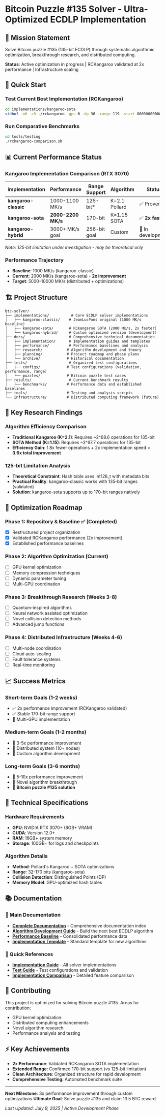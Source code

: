 # Bitcoin Puzzle #135 Solver - Ultra-Optimized ECDLP Implementation

## 🎯 Mission Statement
Solve Bitcoin puzzle #135 (135-bit ECDLP) through systematic algorithmic optimization, breakthrough research, and distributed computing.

**Status**: Active optimization in progress | RCKangaroo validated at 2x performance | Infrastructure scaling

## 🚀 Quick Start

### Test Current Best Implementation (RCKangaroo)
```bash
cd implementations/kangaroo-sota
stdbuf -o0 -e0 ./rckangaroo -gpu 0 -dp 36 -range 119 -start 800000000000000000000000000000 -pubkey 02CEB6CBBCDBDF5EF7150682150F4CE2C6F4807B349827DCDBDD1F2EFA885A2630
```

### Run Comparative Benchmarks
```bash
cd tools/testing
./rckangaroo-comparison.sh
```

## 📊 Current Performance Status

### Kangaroo Implementation Comparison (RTX 3070)

| Implementation | Performance | Range Support | Algorithm | Status |
|---------------|-------------|---------------|-----------|---------|
| **kangaroo-classic** | 1000-1100 MK/s | 125-bit* | K=2.1 Pollard | ✅ Proven |
| **kangaroo-sota** | **2000-2200 MK/s** | 170-bit | K=1.15 SOTA | ✅ **2x faster** |
| **kangaroo-hybrid** | 3000+ MK/s goal | 256-bit goal | Custom | 🚧 In development |

*Note: 125-bit limitation under investigation - may be theoretical only*

### Performance Trajectory
- **Baseline**: 1000 MK/s (kangaroo-classic)
- **Current**: 2000 MK/s (kangaroo-sota) - **2x improvement**
- **Target**: 5000-10000 MK/s (distributed + optimizations)

## 🏗️ Project Structure

```
btc-solver/
├── implementations/          # Core ECDLP solver implementations
│   ├── kangaroo-classic/    # JeanLucPons original (1000 MK/s baseline)
│   ├── kangaroo-sota/       # RCKangaroo SOTA (2000 MK/s, 2x faster)
│   └── kangaroo-hybrid/     # Custom optimized version (development)
├── docs/                    # Comprehensive technical documentation
│   ├── implementation/      # Implementation guides and templates
│   ├── performance/         # Performance baselines and analysis
│   ├── research/           # Algorithm development and theory
│   ├── planning/           # Project roadmap and phase plans
│   └── archive/            # Historical documentation
├── tests/                   # Organized test configurations
│   ├── configs/            # Test configurations (validation, performance, range)
│   └── puzzles/            # Bitcoin puzzle test cases
├── results/                 # Current benchmark results
│   └── benchmarks/         # Performance data and established baselines
├── tools/                  # Testing and analysis scripts
└── infrastructure/         # Distributed computing framework (future)
```

## 🔬 Key Research Findings

### Algorithm Efficiency Comparison
- **Traditional Kangaroo (K=2.1)**: Requires ~2^68.6 operations for 135-bit
- **SOTA Method (K=1.15)**: Requires ~2^67.7 operations for 135-bit
- **Efficiency Gain**: 1.8x fewer operations + 2x implementation speed = **3.6x total improvement**

### 125-bit Limitation Analysis
- **Theoretical Constraint**: Hash table uses int128_t with metadata bits
- **Practical Reality**: kangaroo-classic works with 135-bit ranges (validated)
- **Solution**: kangaroo-sota supports up to 170-bit ranges natively

## 🎯 Optimization Roadmap

### Phase 1: Repository & Baseline ✅ (Completed)
- [x] Restructured project organization
- [x] Validated RCKangaroo performance (2x improvement)
- [x] Established performance baselines

### Phase 2: Algorithm Optimization (Current)
- [ ] GPU kernel optimization
- [ ] Memory compression techniques
- [ ] Dynamic parameter tuning
- [ ] Multi-GPU coordination

### Phase 3: Breakthrough Research (Weeks 3-8)
- [ ] Quantum-inspired algorithms
- [ ] Neural network assisted optimization
- [ ] Novel collision detection methods
- [ ] Advanced jump functions

### Phase 4: Distributed Infrastructure (Weeks 4-6)
- [ ] Multi-node coordination
- [ ] Cloud auto-scaling
- [ ] Fault tolerance systems
- [ ] Real-time monitoring

## 📈 Success Metrics

### Short-term Goals (1-2 weeks)
- ✅ 2x performance improvement (RCKangaroo validated)
- ✅ Stable 170-bit range support
- 🎯 Multi-GPU implementation

### Medium-term Goals (1-2 months)
- 🎯 3-5x performance improvement
- 🎯 Distributed system (10+ nodes)
- 🎯 Custom algorithm development

### Long-term Goals (3-6 months)
- 🚀 5-10x performance improvement
- 🚀 Novel algorithm breakthrough
- 🚀 **Bitcoin puzzle #135 solution**

## 🔧 Technical Specifications

### Hardware Requirements
- **GPU**: NVIDIA RTX 3070+ (8GB+ VRAM)
- **CUDA**: Version 12.0+
- **RAM**: 16GB+ system memory
- **Storage**: 100GB+ for logs and checkpoints

### Algorithm Details
- **Method**: Pollard's Kangaroo + SOTA optimizations
- **Range**: 32-170 bits (kangaroo-sota)
- **Collision Detection**: Distinguished Points (DP)
- **Memory Model**: GPU-optimized hash tables

## 📚 Documentation

### 📖 Main Documentation
- **[Complete Documentation](docs/README.md)** - Comprehensive documentation index
- **[Algorithm Development Guide](docs/research/ALGORITHM_DEVELOPMENT_GUIDE.md)** - Build the next best ECDLP algorithm
- **[Performance Baseline](docs/performance/PERFORMANCE_BASELINE.md)** - Consolidated performance data
- **[Implementation Template](docs/implementation/IMPLEMENTATION_TEMPLATE.md)** - Standard template for new algorithms

### 🚀 Quick References
- **[Implementation Guide](implementations/README.md)** - All solver implementations
- **[Test Guide](tests/README.md)** - Test configurations and validation
- **[Implementation Comparison](docs/implementation/IMPLEMENTATION_COMPARISON.md)** - Detailed feature comparison

## 🤝 Contributing

This project is optimized for solving Bitcoin puzzle #135. Areas for contribution:
- GPU kernel optimization
- Distributed computing enhancements
- Novel algorithm research
- Performance analysis and testing

## ⚡ Key Achievements

- **2x Performance**: Validated RCKangaroo SOTA implementation
- **Extended Range**: Confirmed 170-bit support (vs 125-bit limitation)
- **Clean Architecture**: Organized structure for rapid development
- **Comprehensive Testing**: Automated benchmark suite

---

**Next Milestone**: 3x performance improvement through custom optimizations
**Ultimate Goal**: Solve puzzle #135 and claim 13.5 BTC reward

*Last Updated: July 9, 2025 | Active Development Phase*